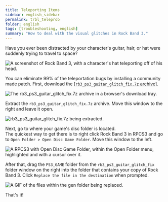 ```yaml
---
title: Teleporting Items
sidebar: english_sidebar
permalink: trbl_teleprob
folder: english
tags: [troubleshooting, english]
summary: "How to deal with the visual glitches in Rock Band 3."
---
```


Have you ever been distracted by your character's guitar, hair, or hat were suddenly trying to travel to space?

![A screenshot of Rock Band 3, with a character's hat teleporting off of his head.](https://carlmylo.github.io/rb3-pc/images/trbl/common/flyinst.png)

You can eliminate 99% of the teleportation bugs by installing a community made patch. First, download the [[`rb3_ps3_guitar_glitch_fix.7z` archive]](https://github.com/hmxmilohax/rock-band-3-deluxe/raw/develop/dependencies/ps3_patcher/rb3_ps3_guitar_glitch_fix.7z).

![The rb3_ps3_guitar_glitch_fix.7z archive in a browser's download tray.](https://carlmylo.github.io/rb3-pc/images/trbl/teleprob/patchfldr.png "rb3_ps3_guitar_glitch_fix.7z")

Extract the `rb3_ps3_guitar_glitch_fix.7z` archive. Move this window to the right and leave it open.

![rb3_ps3_guitar_glitch_fix.7z being extracted.](https://carlmylo.github.io/rb3-pc/images/trbl/teleprob/patchextr.png "rb3_ps3_guitar_glitch_fix.7z")

Next, go to where your game's disc folder is located.  
The quickest way to get there is to right click Rock Band 3 in RPCS3 and go to `Open Folder > Open Disc Game Folder`. Move this window to the left.

![A RPCS3 with Open Disc Game Folder, within the Open Folder menu, highlighted and with a cursor over it.](https://carlmylo.github.io/rb3-pc/images/trbl/teleprob/patchgames.png "RPCS3")

After that, drag the `PS3_GAME` folder from the `rb3_ps3_guitar_glitch_fix` folder window on the right into the folder that contains your copy of Rock Band 3. Click `Replace the file in the destination` when prompted.

![A GIF of the files within the gen folder being replaced.](https://carlmylo.github.io/rb3-pc/images/trbl/teleprob/patchinstall.gif "Replacing gen folder")

That's it!
